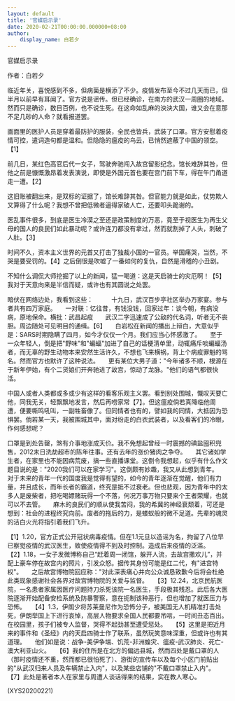 ```yaml
---
layout: default
title: '官媒启示录'
date: 2020-02-21T00:00:00.000000+08:00
author:
    display_name: 白若夕
---
```


官媒启示录

作者：白若夕

临近年关，喜悦感到不多，但病菌是横添了不少。疫情发布至今不过几天而已，但半月以前早有耳闻了。官方说是谣传。但已经确诊，在南方的武汉一周圈的地域。然而只是确诊，数目百例，也不说生死。在这命如乱麻的泱泱大国，谁又会在意那不足几砂的人命？就看报道罢。

画面里的医护人员是穿着最防护的服装，全民也皆兵，武装了口罩。官方安慰着疫情可控，遣词造句都是温和。但隐隐的瘟疫的乌云，已悄然遮蔽了中国的领空。【1】

前几日，某红色高官后代一女子，驾驶奔驰闯入故宫留影纪念。馆长难辞其咎，但他之前是慷慨激昂着发表演说，即使是外国元首也要在宫门前下车，得在午门甬道走一遭。【2】

这旧账被翻出来，是双标的证据了，馆长难辞其咎。但官能力就是如此，仗势欺人又算得了什么呢？我想不曾把低微者逼得家破人亡，还要叩头跪谢的。

医乱事件很多，到底是医生冷漠之至还是政策制度的万恶，竟至于视医生为再生父母的国人的良民们如此暴动呢？或许连刀都没有拿过，然而就割掉了人头，刺破了人肚。【3】

时间不久，资本主义世界的元首又打击了独裁小国的一官员。举国痛哭，当然，不哭是要受罚的。【4】之后倒很是吹嘘了一番如何的复仇，自然是滑稽的小丑剧。

不知什么调侃大师挖掘了以上的新闻，猛一喝道：这是天启骑士的灾厄啊！【5】我对于天意向来是半信而疑，或许也有其圆说之处罢。

暗伏在网络边处，我看到这些：　　　十九日，武汉百步亭社区举办万家宴。参与者共有四万家庭。　　一对联：忆往昔，有钱没钱，回家过年：谈今朝，有病没病，原地保命。横批：武昌起疫　　武汉二字迅速成了公敌的代名词，听者无不丧胆。周边随处可见明目的通缉。【6】　　白岩松在新闻的播出上辩白，大意似乎是：SARS时期隐瞒了四月，如今才仅仅一个月。我们应当心怀感激了。　　至于一众年轻人，倒是把"野味"和"蝙蝠"加进了自己的话梗清单里，动辄痛斥啖蝙蝠汤者，而无辜的野生动物本来安然生活许久，不想也飞来横祸，背上个病疫罪魁的骂名。然而官方也默许了这种说法。　　更有某位大男子道："今年诸多不顺，根源在于新年伊始，有个二货娘们开奔驰进了故宫，惊动了龙脉。"他们的语气都很快活。

中国人或者人类都或多或少有这样的看客乐观主义罢。看到别处围城，慨叹天要亡他，同我无关，轻飘飘地发言，然后再唠家常【7】。但这瘟疫倘若真降临他周遭，便要嘶鸣吼叫，一副牲畜像了。但同情者也有的，譬如我的同情，大抵因为恐惧罢。倘若某一天，我被围城其中，面对纷走的白衣武装者，以及看客们的冷眼，作何感想呢？

口罩是到处告罄，煞有介事地涨成天价。我不免想起曾经一时震撼的碘盐囤积兜售，2012末日洗劫超市的陈年往事。还有去年的涨价猪肉之争夺。　　其它诸如学生者，在家里也不能因病荒废，搞一些直播课堂。这倒令我想起，似乎有什么作文题目说的是："2020我们可以在家学习"。这倒颇有妙趣，我又从此想到青年。　　对于未来的青年一代的国度我是觉得有望的，如今的青年逐渐在觉醒，他们有力量，并且成长，而年长者的霸道，终究是抵不过衰老。但也悲观，因为青年中的太多人是废柴者，把吃喝嫖赌玩得一个不落，何况万事万物只要来个王者荣耀，也就可以不去管。　　麻木的良民们的顺从使我苦闷，我的希冀的神经衰颓着，可还是想到：社会的进程终究向前。废者的拖后的力，是蝼蚁般的微不足道。先辈的魂灵的洁白火光将指引着我们飞升。

【1】1.20，官方正式公开冠状病毒疫情。但在1.1元旦以造谣为名，拘留了八位早已察觉疫情的武汉医生，致使疫情得不到及时控制。造成后来疫情的泛滥。　　【2】1.18，一女子发微博称自己“赶着周一闭馆，躲开人流，去故宫撒欢儿”，并配上豪车停在故宫内的照片，引发众怒。据传其身份可能是红二代，有"进宫特权"。　　之后故宫博物院回应称："对此深表痛心并向公众诚恳致歉今后将会杜绝此类现象感谢社会各界对故宫博物院的关爱与监督。　　【3】12.24，北京民航医院，一名患者家属因医疗问题持刀杀死该院一名医生，手段极其残忍。此后各大医院逐渐开始配备安检系统及防暴警察，意在扼制该种恶行，但也增加了就医压力与恐怖。　　【4】1.3，伊朗少将苏莱曼尼作为恐怖分子，被美国无人机精准打击处死，伊朗举国上下进行哀悼，高层人物要求全国人民都要吊唁，一时间丑态百出。在校园里，孩子们被专人监督，哭得不起劲甚至遭受惩处。　　【5】这里是把近月来的事件和《圣经》内的天启四骑士作了联系，虽然玩笑意味深重，但或许也有其道理。　　他们如是说：战争-美伊争端、饥荒-非洲蝗灾、瘟疫-武汉肺炎、死亡-澳大利亚山火。　　【6】我的住所是在北方的偏远县城，然而四处是戴口罩的人（那时疫情还不重，然而都已很怕死了）、游街的宣传车以及每个小区门前贴出的"从武汉归来人员及车辆禁止入内"，以及某些店铺的"不戴口罩禁止入内"。　　　　【7】此处是著者本人在家里与周遭人谈话得来的结果，实在教人寒心。

(XYS20200221)

